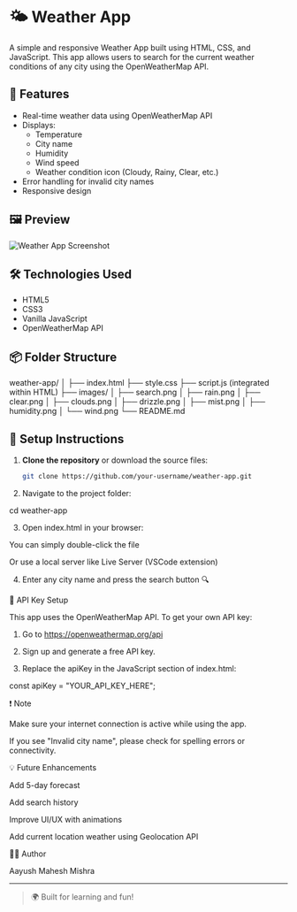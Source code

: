 # 🌤️ Weather App

A simple and responsive Weather App built using HTML, CSS, and JavaScript. This app allows users to search for the current weather conditions of any city using the OpenWeatherMap API.

## 🚀 Features

- Real-time weather data using OpenWeatherMap API
- Displays:
  - Temperature
  - City name
  - Humidity
  - Wind speed
  - Weather condition icon (Cloudy, Rainy, Clear, etc.)
- Error handling for invalid city names
- Responsive design

## 🖼️ Preview

![Weather App Screenshot](images/weather-app-preview.png) <!-- Add your screenshot file in the images folder -->

## 🛠️ Technologies Used

- HTML5
- CSS3
- Vanilla JavaScript
- OpenWeatherMap API

## 📦 Folder Structure

weather-app/ │ ├── index.html ├── style.css ├── script.js (integrated within HTML) ├── images/ │   ├── search.png │   ├── rain.png │   ├── clear.png │   ├── clouds.png │   ├── drizzle.png │   ├── mist.png │   ├── humidity.png │   └── wind.png └── README.md

## 🔧 Setup Instructions

1. **Clone the repository** or download the source files:
   ```bash
   git clone https://github.com/your-username/weather-app.git

2. Navigate to the project folder:

cd weather-app


3. Open index.html in your browser:

You can simply double-click the file

Or use a local server like Live Server (VSCode extension)



4. Enter any city name and press the search button 🔍



🔑 API Key Setup

This app uses the OpenWeatherMap API. To get your own API key:

1. Go to https://openweathermap.org/api


2. Sign up and generate a free API key.


3. Replace the apiKey in the JavaScript section of index.html:

const apiKey = "YOUR_API_KEY_HERE";



❗ Note

Make sure your internet connection is active while using the app.

If you see "Invalid city name", please check for spelling errors or connectivity.


💡 Future Enhancements

Add 5-day forecast

Add search history

Improve UI/UX with animations

Add current location weather using Geolocation API


🧑‍💻 Author

Aayush Mahesh Mishra 


---

> 🌍 Built for learning and fun!





